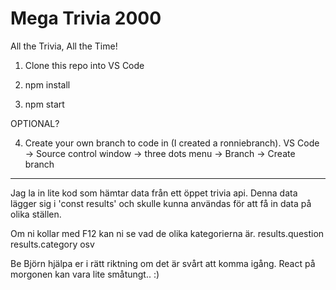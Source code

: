 # Mega Trivia 2000
All the Trivia, All the Time!


1. Clone this repo into VS Code

2. npm install

3. npm start

OPTIONAL?

4. Create your own branch to code in (I created a ronniebranch).
    VS Code -> Source control window -> three dots menu -> Branch -> Create branch

-------

Jag la in lite kod som hämtar data från ett öppet trivia api.
Denna data lägger sig i 'const results' och skulle kunna användas
för att få in data på olika ställen.

Om ni kollar med F12 kan ni se vad de olika kategorierna är.
results.question
results.category
osv

Be Björn hjälpa er i rätt riktning om det är svårt att komma igång.
React på morgonen kan vara lite småtungt.. :)